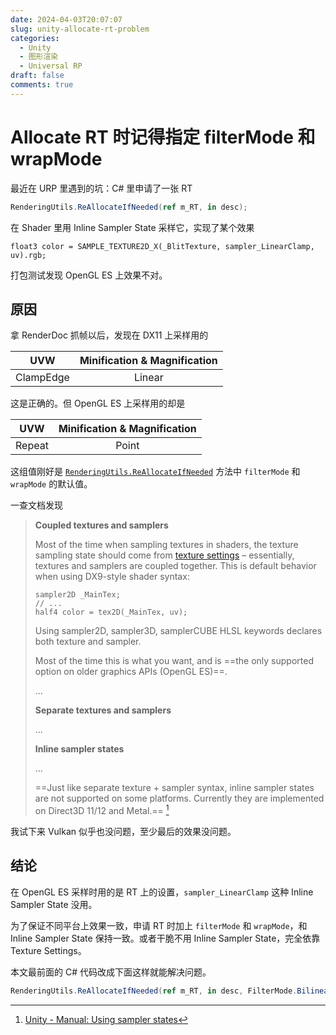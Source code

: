 ```yaml
---
date: 2024-04-03T20:07:07
slug: unity-allocate-rt-problem
categories:
  - Unity
  - 图形渲染
  - Universal RP
draft: false
comments: true
---
```


# Allocate RT 时记得指定 filterMode 和 wrapMode

<!-- more -->

最近在 URP 里遇到的坑：C# 里申请了一张 RT

``` csharp
RenderingUtils.ReAllocateIfNeeded(ref m_RT, in desc);
```

在 Shader 里用 Inline Sampler State 采样它，实现了某个效果

``` hlsl
float3 color = SAMPLE_TEXTURE2D_X(_BlitTexture, sampler_LinearClamp, uv).rgb;
```

打包测试发现 OpenGL ES 上效果不对。

## 原因

拿 RenderDoc 抓帧以后，发现在 DX11 上采样用的

|UVW|Minification & Magnification|
|:-:|:-:|
|ClampEdge|Linear|

这是正确的。但 OpenGL ES 上采样用的却是

|UVW|Minification & Magnification|
|:-:|:-:|
|Repeat|Point|

这组值刚好是 [`RenderingUtils.ReAllocateIfNeeded`](https://docs.unity3d.com/Packages/com.unity.render-pipelines.universal@14.0/api/UnityEngine.Rendering.Universal.RenderingUtils.html#UnityEngine_Rendering_Universal_RenderingUtils_ReAllocateIfNeeded_UnityEngine_Rendering_RTHandle__UnityEngine_RenderTextureDescriptor__UnityEngine_FilterMode_UnityEngine_TextureWrapMode_System_Boolean_System_Int32_System_Single_System_String_) 方法中 `filterMode` 和 `wrapMode` 的默认值。

一查文档发现

> **Coupled textures and samplers**
> 
> Most of the time when sampling textures in shaders, the texture sampling state should come from [texture settings](https://docs.unity3d.com/Manual/class-TextureImporter.html) – essentially, textures and samplers are coupled together. This is default behavior when using DX9-style shader syntax:
> 
> ``` hlsl
> sampler2D _MainTex;
> // ...
> half4 color = tex2D(_MainTex, uv);
> ```
> 
> Using sampler2D, sampler3D, samplerCUBE HLSL keywords declares both texture and sampler.
> 
> Most of the time this is what you want, and is ==the only supported option on older graphics APIs (OpenGL ES)==. 
> 
> ...
> 
> **Separate textures and samplers**
> 
> ...
> 
> **Inline sampler states**
> 
> ...
>
> ==Just like separate texture + sampler syntax, inline sampler states are not supported on some platforms. Currently they are implemented on Direct3D 11/12 and Metal.== [^1]

我试下来 Vulkan 似乎也没问题，至少最后的效果没问题。

## 结论

在 OpenGL ES 采样时用的是 RT 上的设置，`sampler_LinearClamp` 这种 Inline Sampler State 没用。

为了保证不同平台上效果一致，申请 RT 时加上 `filterMode` 和 `wrapMode`，和 Inline Sampler State 保持一致。或者干脆不用 Inline Sampler State，完全依靠 Texture Settings。

本文最前面的 C# 代码改成下面这样就能解决问题。

``` csharp
RenderingUtils.ReAllocateIfNeeded(ref m_RT, in desc, FilterMode.Bilinear, TextureWrapMode.Clamp);
```

[^1]: [Unity - Manual: Using sampler states](https://docs.unity3d.com/Manual/SL-SamplerStates.html)
